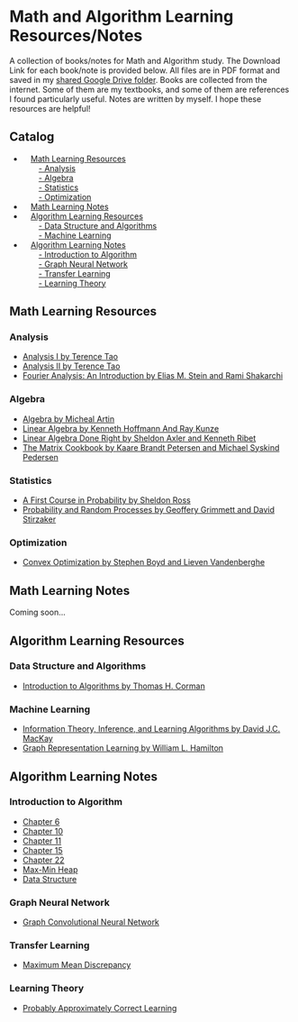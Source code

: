 # Math and Algorithm Learning Resources/Notes
A collection of books/notes for Math and Algorithm study. The Download Link for each book/note is provided below. All files are in PDF format and saved in my [shared Google Drive folder](https://drive.google.com/drive/folders/1693RRkRFiHbCtdGcI0sijQtVxTJ4c-ox?usp=sharing). Books are collected from the internet. Some of them are my textbooks, and some of them are references I found particularly useful. Notes are written by myself. I hope these resources are helpful!

## Catalog
- &emsp;<a href="#0">Math Learning Resources</a>  
&emsp;&emsp;<a href="#1">- Analysis</a>  
&emsp;&emsp;<a href="#2">- Algebra</a>  
&emsp;&emsp;<a href="#3">- Statistics</a>  
&emsp;&emsp;<a href="#4">- Optimization</a>  
- &emsp;<a href="#5">Math Learning Notes</a>  
- &emsp;<a href="#6">Algorithm Learning Resources</a>  
&emsp;&emsp;<a href="#7">- Data Structure and Algorithms</a>  
&emsp;&emsp;<a href="#8">- Machine Learning</a>  
- &emsp;<a href="#9">Algorithm Learning Notes</a>  
&emsp;&emsp;<a href="#10">- Introduction to Algorithm</a>  
&emsp;&emsp;<a href="#11">- Graph Neural Network</a>  
&emsp;&emsp;<a href="#12">- Transfer Learning</a>  
&emsp;&emsp;<a href="#12">- Learning Theory</a>  

## <a name="0">Math Learning Resources</a>
### <a name="1">Analysis</a>
- [Analysis I by Terence Tao](https://drive.google.com/file/d/1cTe9sf9UX3YS0nZ8KTY46YgnUnLgXi7v/view?usp=sharing)
- [Analysis II by Terence Tao](https://drive.google.com/file/d/1jZIHhXW1fa6hvojily9ueFMx2cbfgA6C/view?usp=sharing)
- [Fourier Analysis: An Introduction by Elias M. Stein and Rami Shakarchi](https://drive.google.com/file/d/1h3Gjcly0G7C5LWg5jmfvoiMvS0B-1HS9/view?usp=sharing)

### <a name="2">Algebra</a>
- [Algebra by Micheal Artin](https://drive.google.com/file/d/1DR9fzyBp7mjBY-jrORKGDMDRIniYbxL3/view?usp=sharing)
- [Linear Algebra by Kenneth Hoffmann And Ray Kunze](https://drive.google.com/file/d/1IZ8j6kAA5EPRhqWouiPNaqGCEE8Ef0eo/view?usp=sharing)
- [Linear Algebra Done Right by Sheldon Axler and Kenneth Ribet](https://drive.google.com/file/d/1IZ3w2ltCraSHK-ycLMuEDL9UyIgZsAhx/view?usp=sharing)
- [The Matrix Cookbook by Kaare Brandt Petersen and Michael Syskind Pedersen](https://drive.google.com/file/d/1RSuQRIabezsJPngOdzVNdtjr-hsCgdl8/view?usp=sharing)

### <a name="3">Statistics</a>
- [A First Course in Probability by Sheldon Ross](https://drive.google.com/file/d/17gbwVOzN2PcItazYiY0D49k73DWagcdA/view?usp=sharing)
- [Probability and Random Processes by Geoffery Grimmett and David Stirzaker](https://drive.google.com/file/d/1mY6XrXXi9BHgxQkrSDT7ygW38S__X1du/view?usp=sharing)

### <a name="4">Optimization</a>
- [Convex Optimization by Stephen Boyd and Lieven Vandenberghe](https://drive.google.com/file/d/1Lr5Ir7nvLtAZIzKWSDx-X47uTC-PsvQ_/view?usp=sharing)

## <a name="5">Math Learning Notes</a>
Coming soon...

## <a name="6">Algorithm Learning Resources</a>
### <a name="7">Data Structure and Algorithms</a>
- [Introduction to Algorithms by Thomas H. Corman](https://drive.google.com/file/d/1C7eCcU3FAyAPSrJGJEXsRInyDtDdvGV9/view?usp=sharing)

### <a name="8">Machine Learning</a>
- [Information Theory, Inference, and Learning Algorithms by David J.C. MacKay](https://drive.google.com/file/d/1i_7hp3Qqs6CFdDAmcTs2mgXNU7TiZLlJ/view?usp=sharing)
- [Graph Representation Learning by William L. Hamilton](https://drive.google.com/file/d/1OpLPMA-C9VPRoctrBe5TfHOEIgy80y-k/view?usp=sharing)

## <a name="9">Algorithm Learning Notes</a>
### <a name="10">Introduction to Algorithm</a>
- [Chapter 6](https://drive.google.com/file/d/1yyCAHSpvXiDsPegi0IKFlEONVg56HcFG/view?usp=sharing)
- [Chapter 10](https://drive.google.com/file/d/1o2gYHPL4bdX83uRDmIRcUsSOmJBXUuyh/view?usp=sharing)
- [Chapter 11](https://drive.google.com/file/d/1SPfov1inUkQ_lKm3FNMRr-6YYPhB59gN/view?usp=sharing)
- [Chapter 15](https://drive.google.com/file/d/1LFyqzxL6tZUvvz-xqTgnDlkzS_NHuYIM/view?usp=sharing)
- [Chapter 22](https://drive.google.com/file/d/1Dg46KjcJd3Xi6RXF0yW4fz0l0wUhNjk1/view?usp=sharing)
- [Max-Min Heap](https://drive.google.com/file/d/1oG2-fUGXHuR-r6N4HG-AjEaG_nUYVAd3/view?usp=sharing)
- [Data Structure](https://drive.google.com/file/d/1rWopKUgYqAFJduI2sxK9b-zfety8CbHB/view?usp=sharing)

### <a name="11">Graph Neural Network</a>
- [Graph Convolutional Neural Network](https://drive.google.com/file/d/1w1jiQ2vu3t6m_GOYyFxC-ZlrzsHxQ66P/view?usp=sharing)

### <a name="12">Transfer Learning</a>
- [Maximum Mean Discrepancy](https://drive.google.com/file/d/1Ym0nplTYtfU2u-Fqk8HSyaLYZHXrT_HW/view?usp=sharing)

### <a name="13">Learning Theory</a>
- [Probably Approximately Correct Learning](https://drive.google.com/file/d/1LEmDsiCDKLkwy3oirf47_xnmEr0t6u27/view?usp=sharing)

